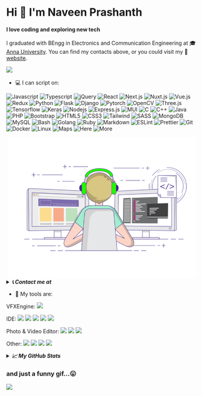 # Hi 👋 I'm Naveen Prashanth
#### I love coding and exploring new tech

I graduated with BEngg in Electronics and Communication Engineering at 🎓 [Anna University](https://annauniv.edu). You can find my contacts above, or you could visit my :milky_way: [website](https://gnpaone.github.io).

<img src="https://www.animatedimages.org/data/media/562/animated-line-image-0184.gif" width="1920" height=""></img>

- 💻 I can script on:
<p>
  <img alt="Javascript" src="https://img.shields.io/badge/-Javascript-323330?style=flat-square&logo=javascript&logoColor=efd81c" />
  <img alt="Typescript" src="https://img.shields.io/badge/-TypeScript-007ACC?style=flat-square&logo=typescript&logoColor=white" />
  <img alt="jQuery" src="https://img.shields.io/badge/-jQuery-0969ad?style=flat-square&logo=jQuery&logoColor=79cff5" />
  <img alt="React" src="https://img.shields.io/badge/-React-282c34?style=flat-square&logo=react&logoColor=61dafb" />
  <img alt="Next.js" src="https://img.shields.io/badge/Next%20js-000000??style=flat-square&logo=nextdotjs&logoColor=white" />
  <img alt="Nuxt.js" src="https://img.shields.io/badge/Nuxt%20js-00C58E?style=flat-square&logo=nuxtdotjs&logoColor=white" />
  <img alt="Vue.js" src="https://img.shields.io/badge/-Vue.js-32475b?style=flat-square&logo=vue.js&logoColor=3fb27f" />
  <img alt="Redux" src="https://img.shields.io/badge/-Redux-593D88?style=flat-square&logo=redux&logoColor=white" />
  <img alt="Python" src="https://img.shields.io/badge/-Python-1f425f?style=flat-square&logo=python&logoColor=ffe05c" />
  <img alt="Flask" src="https://img.shields.io/badge/-Flask-000000?style=flat-square&logo=flask&logoColor=white" />
  <img alt="Django" src="https://img.shields.io/badge/-Django-092E20?style=flat-square&logo=django&logoColor=green" />
  <img alt="Pytorch" src="https://img.shields.io/badge/-Pytorch-231e42?style=flat-square&logo=Pytorch&logoColor=e14731" />
  <img alt="OpenCV" src="https://img.shields.io/badge/-OpenCV-222?style=flat-square&logo=OpenCV&logoColor=red" />
  <img alt="Three.js" src="https://img.shields.io/badge/-Three.js-222?style=flat-square&logo=Three.js&logoColor=white" />
  <img alt="Tensorflow" src="https://img.shields.io/badge/-Tensorflow-F78001?style=flat-square&logo=tensorflow&logoColor=white" />
  <img alt="Keras" src="https://img.shields.io/badge/-Keras-d00000?style=flat-square&logo=Keras&logoColor=white" /> 
  <img alt="Nodejs" src="https://img.shields.io/badge/-Nodejs-333333?style=flat-square&logo=Node.js&logoColor=6da55f" />
  <img alt="Express.js" src="https://img.shields.io/badge/-Express.js-000000?style=flat-square&logo=express&logoColor=white" />
  <img alt="MUI" src="https://img.shields.io/badge/MUI-007FFF?style=flat-square&logo=mui&logoColor=white" />
  <img alt="C" src="https://img.shields.io/badge/-C-00599c?style=flat-square&logo=c&logoColor=white" />
  <img alt="C++" src="https://img.shields.io/badge/-C%2B%2B-6195cb?style=flat-square&logo=C%2B%2B&logoColor=white" />
  <img alt="Java" src="https://img.shields.io/badge/-Java-055981?style=flat-square&logo=Java&logoColor=f8981e" />
  <img alt="PHP" src="https://img.shields.io/badge/-PHP-4E5A93?style=flat-square&logo=php&logoColor=858ebb" />
  <img alt="Bootstrap" src="https://img.shields.io/badge/-Bootstrap-5f4686?style=flat-square&logo=Bootstrap&logoColor=white" />
  <img alt="HTML5" src="https://img.shields.io/badge/-HTML5-e96228?style=flat-square&logo=HTML5&logoColor=white" />
  <img alt="CSS3" src="https://img.shields.io/badge/-CSS3-2862ea?style=flat-square&logo=CSS3&logoColor=white" />
  <img alt="Tailwind" src="https://img.shields.io/badge/-Tailwind_CSS-38B2AC?style=flat-square&logo=tailwind-css&logoColor=white" />
  <img alt="SASS" src="https://img.shields.io/badge/-SASS-CC6699?style=flat-square&logo=sass&logoColor=white" />
  <img alt="MongoDB" src="https://img.shields.io/badge/MongoDB-4EA94B?style=flat-square&logo=mongodb&logoColor=white" />
  <img alt="MySQL" src="https://img.shields.io/badge/-MySQL-333333?style=flat-square&logo=MySQL&logoColor=6da55f" />
  <img alt="Bash" src="https://img.shields.io/badge/-Bash-black?style=flat-square&logo=GNU%20Bash&logoColor=white" />
  <img alt="Golang" src="https://img.shields.io/badge/Golang-00ADD8?style=flat-square&logo=go&logoColor=white" />
  <img alt="Ruby" src="https://img.shields.io/badge/Ruby_on_Rails-CC0000?style=flat-square&logo=ruby-on-rails&logoColor=white" />
  <img alt="Markdown" src="https://img.shields.io/badge/Markdown-000000?style=flat-square&logo=markdown&logoColor=white" />
  <img alt="ESLint" src="https://img.shields.io/badge/ESLint-3A33D1?style=flat-square&logo=eslint&logoColor=white" />
  <img alt="Prettier" src="https://img.shields.io/badge/Prettier-1A2C34?style=flat-square&logo=prettier&logoColor=F7BA3E" />
  <img alt="Git" src="https://img.shields.io/badge/Git-F05032?style=flat-square&logo=git&logoColor=white" />
  <img alt="Docker" src="https://img.shields.io/badge/Docker-228EE1?style=flat-square&logo=docker&logoColor=white" />
  <img alt="Linux" src="https://img.shields.io/badge/Linux-FCC624?style=flat-square&logo=linux&logoColor=black" />
  <img alt="Maps" src="https://img.shields.io/badge/Maps-323330?style=flat-square&logo=Google%20Maps&logoColor=red" />
  <img alt="Here" src="https://img.shields.io/badge/Here-323330?style=flat-square&logo=Here&logoColor=white" />
  <img alt="More" src="https://img.shields.io/badge/%F0%9F%91%80-etc-brightgreen?style=flat-square" />
</p>

<img align="right" alt="GIF" src="https://raw.githubusercontent.com/gnpaone/gnpaone/master/gif.gif" width="500"/>

<details>
  <summary><b><i>📞 Contact me at</i></b></summary>

[![GitHub Badge](https://img.shields.io/badge/-@gnpaone-%23181717?style=flat&logo=github)](https://github.com/gnpaone) [![Gmail Badge](https://img.shields.io/badge/-gnpaone@gmail.com-c14438?style=flat&logo=Gmail&logoColor=white&link=mailto:gnpaone@gmail.com)](mailto:gnpaone@gmail.com) [![Website Badge](https://img.shields.io/website?color=0ab9e6&style=flat&up_message=gnpaone.github.io&logo=About.me&logoColor=white&label=%20&url=https%3A%2F%2Fgnpaone.github.io%2F)](https://gnpaone.github.io) [![Twitter Badge](https://img.shields.io/badge/-@gnpaone-1ca0f1?style=flat&labelColor=1ca0f1&logo=x&logoColor=white&link=https://x.com/gnpaone)](https://x.com/gnpaone) [![Linkedin Badge](https://img.shields.io/badge/-@gnpaone-blue?style=flat&logo=Linkedin&logoColor=white&link=https://www.linkedin.com/in/gnpaone/)](https://www.linkedin.com/in/gnpaone/)
</details>

- 🔧 My tools are:

VFXEngine: 
<code><a href="https://blender.org/"><img height="20" src="https://www.cdnlogo.com/logos/b/32/blender.svg"></a></code>

IDE: 
<code><a href="https://www.python.org"><img height="20" src="https://www.cdnlogo.com/logos/p/3/python.svg"></a></code>
<code><a href="https://jupyter.org"><img height="20" src="https://upload.wikimedia.org/wikipedia/commons/3/38/Jupyter_logo.svg"></a></code>
<code><a href="https://colab.research.google.com"><img height="20" src="https://upload.wikimedia.org/wikipedia/commons/d/d0/Google_Colaboratory_SVG_Logo.svg"></a></code>
<code><a href="https://code.visualstudio.com"><img height="20" src="https://www.cdnlogo.com/logos/v/82/visual-studio-code.svg"></a></code>
<code><a href="https://www.sublimetext.com"><img height="20" src="https://www.cdnlogo.com/logos/s/43/sublime-text.svg"></a></code>

Photo & Video Editor:
<code><a href="https://www.adobe.com/products/photoshop.html"><img height="20" src="https://upload.wikimedia.org/wikipedia/commons/thumb/a/af/Adobe_Photoshop_CC_icon.svg/800px-Adobe_Photoshop_CC_icon.svg.png"></a></code>
<code><a href="https://www.blackmagicdesign.com/nl/products/davinciresolve"><img height="20" src="https://upload.wikimedia.org/wikipedia/commons/9/90/DaVinci_Resolve_17_logo.svg"></a></code>
<code><a href="https://www.adobe.com/products/aftereffects.html"><img height="20" src="https://upload.wikimedia.org/wikipedia/commons/c/cb/Adobe_After_Effects_CC_icon.svg"></a></code>

Other:
<code><a href="https://www.gitub.com"><img height="20" src="https://github.githubassets.com/assets/GitHub-Mark-ea2971cee799.png"></a></code>
<code><a href="https://www.vercel.come"><img height="20" src="https://assets.vercel.com/image/upload/front/favicon/vercel/180x180.png?raw=true"></a></code>
<code><a href="https://www.netlify.com"><img height="20" src="https://www.cdnlogo.com/logos/n/75/netlify.svg"></a></code>
<code><a href="https://www.figma.com"><img height="20" src="https://www.cdnlogo.com/logos/f/43/figma.svg"></a></code>

<details>
  <summary><b><i>📈 My GitHub Stats</i></b></summary><br>

![Top Languages](https://github-readme-stats.vercel.app/api/top-langs/?username=gnpaone&theme=onedark&show_icons=true&hide_border=false&layout=donut-vertical&langs_count=10&exclude_repo=Food101-Classification,Potato-quality-classification,Indian-food-classification)

![Github Streak](https://github-readme-streak-stats.herokuapp.com/?user=gnpaone&theme=onedark) ![Stats](https://github-readme-stats.vercel.app/api?username=gnpaone&theme=onedark&show_icons=true&hide_border=false&count_private=true&rank_icon=percentile)

  <p>
  	<img src="https://img.shields.io/github/followers/gnpaone" />
    <img src="https://img.shields.io/github/stars/gnpaone">
    <img src="https://komarev.com/ghpvc/?username=gnpaone&label=Profile%20views&color=d4b3df&logo=Opsgenie&base=5136" />
    <a href="https://ko-fi.com/gnpaone"><img src="https://img.shields.io/badge/Support%20me%20on-Ko--fi-FF5E5B.svg?logo=ko-fi" /></a>
  </p>

[![Trophy](https://github-profile-trophy.vercel.app/?username=gnpaone&title=-Reviews&theme=onedark)](https://github.com/ryo-ma/github-profile-trophy)

[![GitHub metrics](./github-metrics.svg)](https://github.com/gnpaone/gnpaone)

</details>

### and just a funny gif...😛
![](https://media.giphy.com/media/13GIgrGdslD9oQ/giphy.gif)

<!--
**gnpaone/gnpaone** is a ✨ _special_ ✨ repository because its `README.md` (this file) appears on your GitHub profile.

Here are some ideas to get you started:

- 🔭 I’m currently working on ...
- 🌱 I’m currently learning ...
- 👯 I’m looking to collaborate on ...
- 🤔 I’m looking for help with ...
- 💬 Ask me about ...
- 📫 How to reach me: ...
- 😄 Pronouns: ...
- ⚡ Fun fact: ...
-->
